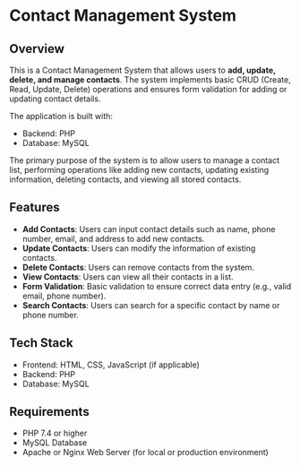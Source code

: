 # Contact Management System
## Overview
This is a Contact Management System that allows users to **add, update, delete, and manage contacts**. The system implements basic CRUD (Create, Read, Update, Delete) operations and ensures form validation for adding or updating contact details.

The application is built with:

- Backend: PHP
- Database: MySQL

The primary purpose of the system is to allow users to manage a contact list, performing operations like adding new contacts, updating existing information, deleting contacts, and viewing all stored contacts.

## Features

- **Add Contacts**: Users can input contact details such as name, phone number, email, and address to add new contacts.
- **Update Contacts**: Users can modify the information of existing contacts.
- **Delete Contacts**: Users can remove contacts from the system.
- **View Contacts**: Users can view all their contacts in a list.
- **Form Validation**: Basic validation to ensure correct data entry (e.g., valid email, phone number).
- **Search Contacts**: Users can search for a specific contact by name or phone number.


## Tech Stack
- Frontend: HTML, CSS, JavaScript (if applicable)
- Backend: PHP
- Database: MySQL

## Requirements
- PHP 7.4 or higher
- MySQL Database
- Apache or Nginx Web Server (for local or production environment)
